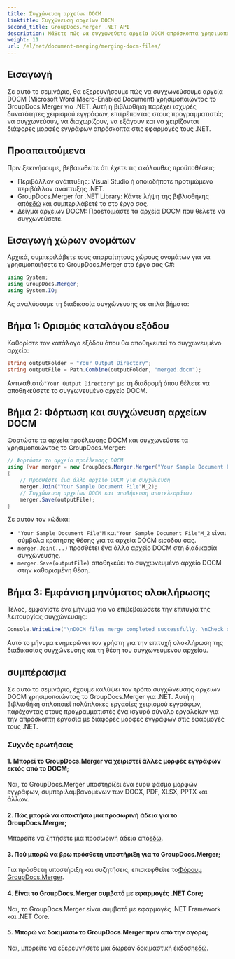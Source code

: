```yaml
---
title: Συγχώνευση αρχείων DOCM
linktitle: Συγχώνευση αρχείων DOCM
second_title: GroupDocs.Merger .NET API
description: Μάθετε πώς να συγχωνεύετε αρχεία DOCM απρόσκοπτα χρησιμοποιώντας το GroupDocs.Merger για .NET. Απλός και αποτελεσματικός χειρισμός εγγράφων για εφαρμογές .NET.
weight: 11
url: /el/net/document-merging/merging-docm-files/
---
```

## Εισαγωγή
Σε αυτό το σεμινάριο, θα εξερευνήσουμε πώς να συγχωνεύσουμε αρχεία DOCM (Microsoft Word Macro-Enabled Document) χρησιμοποιώντας το GroupDocs.Merger για .NET. Αυτή η βιβλιοθήκη παρέχει ισχυρές δυνατότητες χειρισμού εγγράφων, επιτρέποντας στους προγραμματιστές να συγχωνεύουν, να διαχωρίζουν, να εξάγουν και να χειρίζονται διάφορες μορφές εγγράφων απρόσκοπτα στις εφαρμογές τους .NET.
## Προαπαιτούμενα
Πριν ξεκινήσουμε, βεβαιωθείτε ότι έχετε τις ακόλουθες προϋποθέσεις:
- Περιβάλλον ανάπτυξης: Visual Studio ή οποιοδήποτε προτιμώμενο περιβάλλον ανάπτυξης .NET.
-  GroupDocs.Merger for .NET Library: Κάντε λήψη της βιβλιοθήκης από[εδώ](https://releases.groupdocs.com/merger/net/) και συμπεριλάβετέ το στο έργο σας.
- Δείγμα αρχείων DOCM: Προετοιμάστε τα αρχεία DOCM που θέλετε να συγχωνεύσετε.
  

## Εισαγωγή χώρων ονομάτων
Αρχικά, συμπεριλάβετε τους απαραίτητους χώρους ονομάτων για να χρησιμοποιήσετε το GroupDocs.Merger στο έργο σας C#:
```csharp
using System; 
using GroupDocs.Merger;
using System.IO;
```

Ας αναλύσουμε τη διαδικασία συγχώνευσης σε απλά βήματα:
## Βήμα 1: Ορισμός καταλόγου εξόδου
Καθορίστε τον κατάλογο εξόδου όπου θα αποθηκευτεί το συγχωνευμένο αρχείο:
```csharp
string outputFolder = "Your Output Directory";
string outputFile = Path.Combine(outputFolder, "merged.docm");
```
 Αντικαθιστώ`"Your Output Directory"` με τη διαδρομή όπου θέλετε να αποθηκεύσετε το συγχωνευμένο αρχείο DOCM.
## Βήμα 2: Φόρτωση και συγχώνευση αρχείων DOCM
Φορτώστε τα αρχεία προέλευσης DOCM και συγχωνεύστε τα χρησιμοποιώντας το GroupDocs.Merger:
```csharp
// Φορτώστε το αρχείο προέλευσης DOCM
using (var merger = new GroupDocs.Merger.Merger("Your Sample Document File"M))
{
    // Προσθέστε ένα άλλο αρχείο DOCM για συγχώνευση
    merger.Join("Your Sample Document File"M_2);
    // Συγχώνευση αρχείων DOCM και αποθήκευση αποτελεσμάτων
    merger.Save(outputFile);
}
```
Σε αυτόν τον κώδικα:
- `"Your Sample Document File"M` και`"Your Sample Document File"M_2` είναι σύμβολα κράτησης θέσης για τα αρχεία DOCM εισόδου σας.
- `merger.Join(...)` προσθέτει ένα άλλο αρχείο DOCM στη διαδικασία συγχώνευσης.
- `merger.Save(outputFile)` αποθηκεύει το συγχωνευμένο αρχείο DOCM στην καθορισμένη θέση.
## Βήμα 3: Εμφάνιση μηνύματος ολοκλήρωσης
Τέλος, εμφανίστε ένα μήνυμα για να επιβεβαιώσετε την επιτυχία της λειτουργίας συγχώνευσης:
```csharp
Console.WriteLine("\nDOCM files merge completed successfully. \nCheck output in {0}", outputFolder);
```
Αυτό το μήνυμα ενημερώνει τον χρήστη για την επιτυχή ολοκλήρωση της διαδικασίας συγχώνευσης και τη θέση του συγχωνευμένου αρχείου.

## συμπέρασμα
Σε αυτό το σεμινάριο, έχουμε καλύψει τον τρόπο συγχώνευσης αρχείων DOCM χρησιμοποιώντας το GroupDocs.Merger για .NET. Αυτή η βιβλιοθήκη απλοποιεί πολύπλοκες εργασίες χειρισμού εγγράφων, παρέχοντας στους προγραμματιστές ένα ισχυρό σύνολο εργαλείων για την απρόσκοπτη εργασία με διάφορες μορφές εγγράφων στις εφαρμογές τους .NET.

### Συχνές ερωτήσεις
#### 1. Μπορεί το GroupDocs.Merger να χειριστεί άλλες μορφές εγγράφων εκτός από το DOCM;
Ναι, το GroupDocs.Merger υποστηρίζει ένα ευρύ φάσμα μορφών εγγράφων, συμπεριλαμβανομένων των DOCX, PDF, XLSX, PPTX και άλλων.
#### 2. Πώς μπορώ να αποκτήσω μια προσωρινή άδεια για το GroupDocs.Merger;
 Μπορείτε να ζητήσετε μια προσωρινή άδεια από[εδώ](https://purchase.groupdocs.com/temporary-license/).
#### 3. Πού μπορώ να βρω πρόσθετη υποστήριξη για το GroupDocs.Merger;
 Για πρόσθετη υποστήριξη και συζητήσεις, επισκεφθείτε το[Φόρουμ GroupDocs.Merger](https://forum.groupdocs.com/c/merger/32).
#### 4. Είναι το GroupDocs.Merger συμβατό με εφαρμογές .NET Core;
Ναι, το GroupDocs.Merger είναι συμβατό με εφαρμογές .NET Framework και .NET Core.
#### 5. Μπορώ να δοκιμάσω το GroupDocs.Merger πριν από την αγορά;
 Ναι, μπορείτε να εξερευνήσετε μια δωρεάν δοκιμαστική έκδοση[εδώ](https://releases.groupdocs.com/).